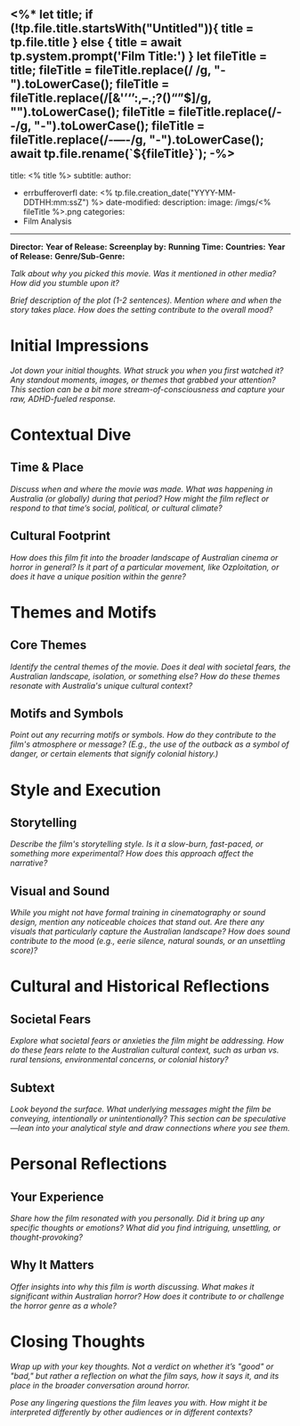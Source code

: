 <%*
let title;
if (!tp.file.title.startsWith("Untitled")){
	title = tp.file.title
} else {
	title = await tp.system.prompt('Film Title:')
}
let fileTitle = title;
fileTitle = fileTitle.replace(/ /g, "-").toLowerCase();
fileTitle = fileTitle.replace(/[&'’‘’:,–.;?()“”$]/g, "").toLowerCase();
fileTitle = fileTitle.replace(/--/g, "-").toLowerCase();
fileTitle = fileTitle.replace(/-—-/g, "-").toLowerCase();
await tp.file.rename(`${fileTitle}`);
-%>
---
title: <% title %>
subtitle: 
author: 
  - errbufferoverfl
date: <% tp.file.creation_date("YYYY-MM-DDTHH:mm:ssZ") %>
date-modified:
description: 
image: /imgs/<% fileTitle %>.png
categories:
  - Film Analysis
---

**Director:**
**Year of Release:**
**Screenplay by:** 
**Running Time:** 
**Countries:** 
**Year of Release:** 
**Genre/Sub-Genre:** 

*Talk about why you picked this movie. Was it mentioned in other media? How did you stumble upon it?*

*Brief description of the plot (1-2 sentences). Mention where and when the story takes place. How does the setting contribute to the overall mood?*

# Initial Impressions

*Jot down your initial thoughts. What struck you when you first watched it? Any standout moments, images, or themes that grabbed your attention? This section can be a bit more stream-of-consciousness and capture your raw, ADHD-fueled response.*

# Contextual Dive

## Time & Place

*Discuss when and where the movie was made. What was happening in Australia (or globally) during that period? How might the film reflect or respond to that time’s social, political, or cultural climate?*

## Cultural Footprint

*How does this film fit into the broader landscape of Australian cinema or horror in general? Is it part of a particular movement, like Ozploitation, or does it have a unique position within the genre?*

# Themes and Motifs

## Core Themes

*Identify the central themes of the movie. Does it deal with societal fears, the Australian landscape, isolation, or something else? How do these themes resonate with Australia's unique cultural context?*

## Motifs and Symbols

*Point out any recurring motifs or symbols. How do they contribute to the film's atmosphere or message? (E.g., the use of the outback as a symbol of danger, or certain elements that signify colonial history.)*

# Style and Execution

## Storytelling

*Describe the film's storytelling style. Is it a slow-burn, fast-paced, or something more experimental? How does this approach affect the narrative?*

## Visual and Sound

*While you might not have formal training in cinematography or sound design, mention any noticeable choices that stand out. Are there any visuals that particularly capture the Australian landscape? How does sound contribute to the mood (e.g., eerie silence, natural sounds, or an unsettling score)?*

# Cultural and Historical Reflections

## Societal Fears

*Explore what societal fears or anxieties the film might be addressing. How do these fears relate to the Australian cultural context, such as urban vs. rural tensions, environmental concerns, or colonial history?*

## Subtext

*Look beyond the surface. What underlying messages might the film be conveying, intentionally or unintentionally? This section can be speculative—lean into your analytical style and draw connections where you see them.*

# Personal Reflections

## Your Experience

*Share how the film resonated with you personally. Did it bring up any specific thoughts or emotions? What did you find intriguing, unsettling, or thought-provoking?*

## Why It Matters

*Offer insights into why this film is worth discussing. What makes it significant within Australian horror? How does it contribute to or challenge the horror genre as a whole?*

# Closing Thoughts

*Wrap up with your key thoughts. Not a verdict on whether it’s "good" or "bad," but rather a reflection on what the film says, how it says it, and its place in the broader conversation around horror.*

 *Pose any lingering questions the film leaves you with. How might it be interpreted differently by other audiences or in different contexts?*